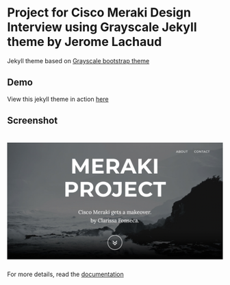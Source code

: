 Project for Cisco Meraki Design Interview using Grayscale Jekyll theme by Jerome Lachaud
=========================

Jekyll theme based on [Grayscale bootstrap theme ](http://ironsummitmedia.github.io/startbootstrap-grayscale/)

## Demo
View this jekyll theme in action [here](https://jeromelachaud.github.io/grayscale-theme)

## Screenshot
![screenshot](https://github.com/clarissafchen/merakiproject/blob/gh-pages/img/Screenshot.png)
=========
For more details, read the [documentation](http://jekyllrb.com/)

